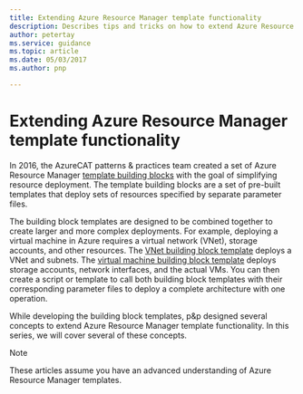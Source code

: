 ```yaml
---
title: Extending Azure Resource Manager template functionality
description: Describes tips and tricks on how to extend Azure Resource Manager template functionality
author: petertay
ms.service: guidance
ms.topic: article
ms.date: 05/03/2017
ms.author: pnp

---
```


# Extending Azure Resource Manager template functionality

In 2016, the AzureCAT patterns & practices team created a set of Azure Resource Manager [template building blocks](https://github.com/mspnp/template-building-blocks/wiki) with the goal of simplifying resource deployment. The template building blocks are a set of pre-built templates that deploy sets of resources specified by separate parameter files.

The building block templates are designed to be combined together to create larger and more complex deployments. For example, deploying a virtual machine in Azure requires a virtual network (VNet), storage accounts, and other resources. The [VNet building block template](https://github.com/mspnp/template-building-blocks/wiki/VNet-(v1)) deploys a VNet and subnets. The [virtual machine building block template](https://github.com/mspnp/template-building-blocks/wiki/Windows-and-Linux-VMs-(v1)) deploys storage accounts, network interfaces, and the actual VMs. You can then create a script or template to call both building block templates with their corresponding parameter files to deploy a complete architecture with one operation.

While developing the building block templates, p&p designed several concepts to extend Azure Resource Manager template functionality. In this series, we will cover several of these concepts. 

> [!NOTE]
> These articles assume you have an advanced understanding of Azure Resource Manager templates.